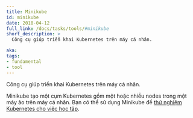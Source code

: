 ```yaml
---
title: Minikube
id: minikube
date: 2018-04-12
full_link: /docs/tasks/tools/#minikube
short_description: >
  Công cụ giúp triển khai Kubernetes trên máy cá nhân.

aka: 
tags:
- fundamental
- tool
---
```

 Công cụ giúp triển khai Kubernetes trên máy cá nhân.

<!--more--> 

Minikube tạo một cụm Kubernetes gồm một hoặc nhiều nodes trong một máy ảo trên máy cá nhân.
Bạn có thể sử dụng Minikube để [thử nghiệm Kubernetes cho việc học tập](/docs/tasks/tools/#minikube).
